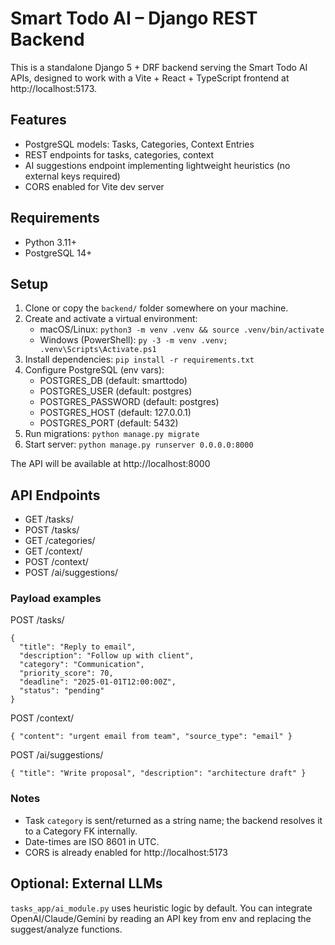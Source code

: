 # Smart Todo AI – Django REST Backend

This is a standalone Django 5 + DRF backend serving the Smart Todo AI APIs, designed to work with a Vite + React + TypeScript frontend at http://localhost:5173.

## Features
- PostgreSQL models: Tasks, Categories, Context Entries
- REST endpoints for tasks, categories, context
- AI suggestions endpoint implementing lightweight heuristics (no external keys required)
- CORS enabled for Vite dev server

## Requirements
- Python 3.11+
- PostgreSQL 14+

## Setup
1. Clone or copy the `backend/` folder somewhere on your machine.
2. Create and activate a virtual environment:
   - macOS/Linux: `python3 -m venv .venv && source .venv/bin/activate`
   - Windows (PowerShell): `py -3 -m venv .venv; .venv\Scripts\Activate.ps1`
3. Install dependencies:
   `pip install -r requirements.txt`
4. Configure PostgreSQL (env vars):
   - POSTGRES_DB (default: smarttodo)
   - POSTGRES_USER (default: postgres)
   - POSTGRES_PASSWORD (default: postgres)
   - POSTGRES_HOST (default: 127.0.0.1)
   - POSTGRES_PORT (default: 5432)
5. Run migrations:
   `python manage.py migrate`
6. Start server:
   `python manage.py runserver 0.0.0.0:8000`

The API will be available at http://localhost:8000

## API Endpoints
- GET /tasks/
- POST /tasks/
- GET /categories/
- GET /context/
- POST /context/
- POST /ai/suggestions/

### Payload examples
POST /tasks/
```
{
  "title": "Reply to email",
  "description": "Follow up with client",
  "category": "Communication",
  "priority_score": 70,
  "deadline": "2025-01-01T12:00:00Z",
  "status": "pending"
}
```

POST /context/
```
{ "content": "urgent email from team", "source_type": "email" }
```

POST /ai/suggestions/
```
{ "title": "Write proposal", "description": "architecture draft" }
```

### Notes
- Task `category` is sent/returned as a string name; the backend resolves it to a Category FK internally.
- Date-times are ISO 8601 in UTC.
- CORS is already enabled for http://localhost:5173

## Optional: External LLMs
`tasks_app/ai_module.py` uses heuristic logic by default. You can integrate OpenAI/Claude/Gemini by reading an API key from env and replacing the suggest/analyze functions.
